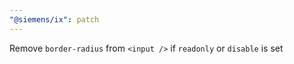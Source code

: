 ```yaml
---
"@siemens/ix": patch
---
```


Remove `border-radius` from `<input />` if `readonly` or `disable` is set
